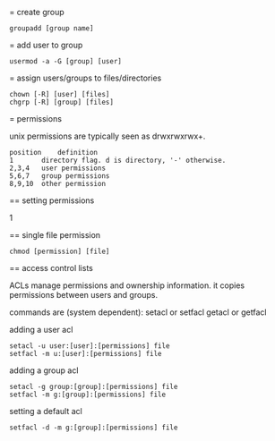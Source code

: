 = create group

    groupadd [group name]

= add user to group

    usermod -a -G [group] [user]

= assign users/groups to files/directories

    chown [-R] [user] [files]
    chgrp [-R] [group] [files]

= permissions

unix permissions are typically seen as drwxrwxrwx+.

    position	definition
    1		directory flag. d is directory, '-' otherwise.
    2,3,4	user permissions
    5,6,7	group permissions
    8,9,10	other permission

== setting permissions

1 

== single file permission

    chmod [permission] [file]

== access control lists

ACLs manage permissions and ownership information. it copies permissions between
users and groups.

commands are (system dependent):
    setacl or setfacl
    getacl or getfacl

adding a user acl
    
    setacl -u user:[user]:[permissions] file
    setfacl -m u:[user]:[permissions] file

adding a group acl

    setacl -g group:[group]:[permissions] file
    setfacl -m g:[group]:[permissions] file

setting a default acl

    setfacl -d -m g:[group]:[permissions] file
